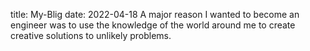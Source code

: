 title: My-Blig
date: 2022-04-18
A major reason I wanted to become an engineer was to use the knowledge of the world around me to create creative solutions to unlikely problems.
